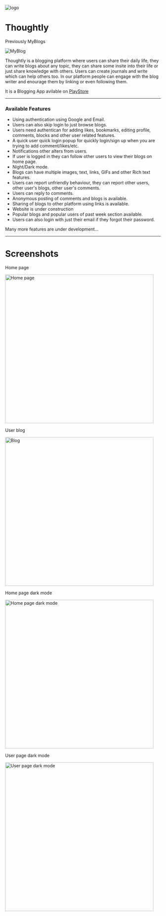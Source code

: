 ![logo](https://play-lh.googleusercontent.com/ROvP86vtJD4ric_8yBPFwdbXCIHveE0JV4aTw0ArEcZsXuO4FwYD0MI3Y3ikw1aYDG8=w240-h480-rw)
# Thoughtly 

Previously MyBlogs

<p align="left"> <img src="https://komarev.com/ghpvc/?username=irahulgaur&label=Views&&color=green&style=for-the-badge" alt="MyBlog" /> </p>

Thoughtly is a blogging platform where users can share their daily life, they can write blogs about any topic, they can share some insite into their life or just share knowledge with others. Users can create journals and write which can help others too. In our platform people can engage with the blog writer and enourage them by linking or even following them.


It is a Blogging App avilable on [PlayStore](https://play.google.com/store/apps/details?id=com.rahulgaur.myblog)

---

### Available Features
  - Using authentication using Google and Email.
  - Users can also skip login to just browse blogs.
  - Users need authentican for adding likes, bookmarks, editing profile, comments, blocks and other user related features.
  - A quick user quick login popup for quickly login/sign up when you are trying to add comment/likes/etc.
  - Notifications other alters from users.
  - If user is logged in they can follow other users to view their blogs on home page.
  - Night/Dark mode.
  - Blogs can have multiple images, text, links, GIFs and other Rich text features.
  - Users can report unfriendly behaviour, they can report other users, other user's blogs, other user's comments.
  - Users can reply to comments.
  - Anonymous posting of comments and blogs is available.
  - Sharing of blogs to other platform using links is available.
  - Website is under construction
  - Popular blogs and popular users of past week section available.
  - Users can also login with just their email if they forgot their password.
  
  Many more features are under development...
  
---
  
# Screenshots

Home page

<img src="https://play-lh.googleusercontent.com/rJtA5mIaYgCQUAejq3GATE4iK54DYFY12jgoanQg5PkC6XscNN3eBY74NY3_K2-2dgw=w2560-h1440-rw" alt="Home page" width="480"/>

User blog

<img src="https://play-lh.googleusercontent.com/0xQRmMUl5o7-eqJVXZ5asHQodQJiUbE7NEqnXvZlS6mT6i90lo_DZIdE3oUjDgkvwQ=w2560-h1440-rw" alt="Blog" width="480"/>

Home page dark mode

<img src="https://play-lh.googleusercontent.com/-5_dEpyJncxMDq1RsIv6YgSmiPidAIMALy0LR3NbgNi03z8hrOCLpQI5i_zjkVXyrKg=w2560-h1440-rw" alt="Home page dark mode" width="480"/>

User page dark mode

<img src="https://play-lh.googleusercontent.com/bHvOYhoix8cronvoVtsWwTWXpL7zOZDUiiHuDPKjJK-3KH35asR64HQU38dUcagjgcY=w2560-h1440-rw" alt="User page dark mode" width="480"/>
